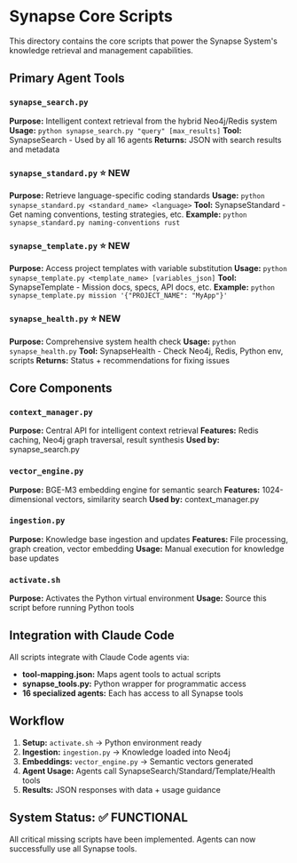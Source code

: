 # Synapse Core Scripts

This directory contains the core scripts that power the Synapse System's knowledge retrieval and management capabilities.

## Primary Agent Tools

### `synapse_search.py`
**Purpose:** Intelligent context retrieval from the hybrid Neo4j/Redis system
**Usage:** `python synapse_search.py "query" [max_results]`
**Tool:** SynapseSearch - Used by all 16 agents
**Returns:** JSON with search results and metadata

### `synapse_standard.py` ⭐ NEW
**Purpose:** Retrieve language-specific coding standards
**Usage:** `python synapse_standard.py <standard_name> <language>`
**Tool:** SynapseStandard - Get naming conventions, testing strategies, etc.
**Example:** `python synapse_standard.py naming-conventions rust`

### `synapse_template.py` ⭐ NEW
**Purpose:** Access project templates with variable substitution
**Usage:** `python synapse_template.py <template_name> [variables_json]`
**Tool:** SynapseTemplate - Mission docs, specs, API docs, etc.
**Example:** `python synapse_template.py mission '{"PROJECT_NAME": "MyApp"}'`

### `synapse_health.py` ⭐ NEW
**Purpose:** Comprehensive system health check
**Usage:** `python synapse_health.py`
**Tool:** SynapseHealth - Check Neo4j, Redis, Python env, scripts
**Returns:** Status + recommendations for fixing issues

## Core Components

### `context_manager.py`
**Purpose:** Central API for intelligent context retrieval
**Features:** Redis caching, Neo4j graph traversal, result synthesis
**Used by:** synapse_search.py

### `vector_engine.py`
**Purpose:** BGE-M3 embedding engine for semantic search
**Features:** 1024-dimensional vectors, similarity search
**Used by:** context_manager.py

### `ingestion.py`
**Purpose:** Knowledge base ingestion and updates
**Features:** File processing, graph creation, vector embedding
**Usage:** Manual execution for knowledge base updates

### `activate.sh`
**Purpose:** Activates the Python virtual environment
**Usage:** Source this script before running Python tools

## Integration with Claude Code

All scripts integrate with Claude Code agents via:
- **tool-mapping.json:** Maps agent tools to actual scripts
- **synapse_tools.py:** Python wrapper for programmatic access
- **16 specialized agents:** Each has access to all Synapse tools

## Workflow

1. **Setup:** `activate.sh` → Python environment ready
2. **Ingestion:** `ingestion.py` → Knowledge loaded into Neo4j
3. **Embeddings:** `vector_engine.py` → Semantic vectors generated
4. **Agent Usage:** Agents call SynapseSearch/Standard/Template/Health tools
5. **Results:** JSON responses with data + usage guidance

## System Status: ✅ FUNCTIONAL
All critical missing scripts have been implemented. Agents can now successfully use all Synapse tools.
